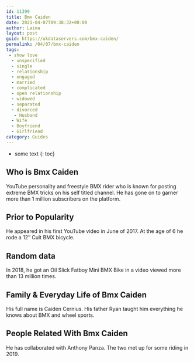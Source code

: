 ```yaml
---
id: 11399
title: Bmx Caiden
date: 2021-04-07T09:38:32+00:00
author: Laima
layout: post
guid: https://ukdataservers.com/bmx-caiden/
permalink: /04/07/bmx-caiden
tags:
 - show love
  - unspecified
  - single
  - relationship
  - engaged
  - married
  - complicated
  - open relationship
  - widowed
  - separated
  - divorced
   - Husband
  - Wife
  - Boyfriend
  - Girlfriend
category: Guides
---
```


* some text
{: toc}


## Who is Bmx Caiden
                  
                  
                  
YouTube personality and freestyle BMX rider who is known for posting extreme BMX tricks on his self titled channel. He has gone on to garner more than 1 million subscribers on the platform.
                  
              
            
              
            
                
                
                
## Prior to Popularity
                  
                  
                  
He appeared in his first YouTube video in June of 2017. At the age of 6 he rode a 12&#8243; Cult BMX bicycle.
                  
              
            
              
            
                
                
                
## Random data
                  
                  
                  
In 2018, he got an Oil Slick Fatboy Mini BMX Bike in a video viewed more than 13 million times. 
                  
              
            
              
            
                
                
                
## Family & Everyday Life of Bmx Caiden
                  
                  
                  
His full name is Caiden Cernius. His father Ryan taught him everything he knows about BMX and wheel sports. 
                  
              
            
              
            
                
                
                
## People Related With Bmx Caiden
                  
                  
                  
He has collaborated with Anthony Panza. The two met up for some riding in 2019. 
                  
              
            
              
            
                
              
            
              
              
            
            
              
            
          
          
          